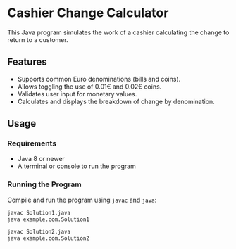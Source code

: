 # Cashier Change Calculator

This Java program simulates the work of a cashier calculating the change to return to a customer. 

## Features

- Supports common Euro denominations (bills and coins).
- Allows toggling the use of 0.01€ and 0.02€ coins.
- Validates user input for monetary values.
- Calculates and displays the breakdown of change by denomination.

## Usage

### Requirements

- Java 8 or newer
- A terminal or console to run the program

### Running the Program

Compile and run the program using `javac` and `java`:

```bash
javac Solution1.java
java example.com.Solution1

javac Solution2.java
java example.com.Solution2
